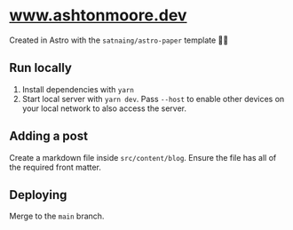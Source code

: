 # www.ashtonmoore.dev

Created in Astro with the `satnaing/astro-paper` template 🙇‍♂️

## Run locally

1. Install dependencies with `yarn`
1. Start local server with `yarn dev`. Pass `--host` to enable other devices on your local network to also access the server.

## Adding a post

Create a markdown file inside `src/content/blog`.
Ensure the file has all of the required front matter.

## Deploying

Merge to the `main` branch.
